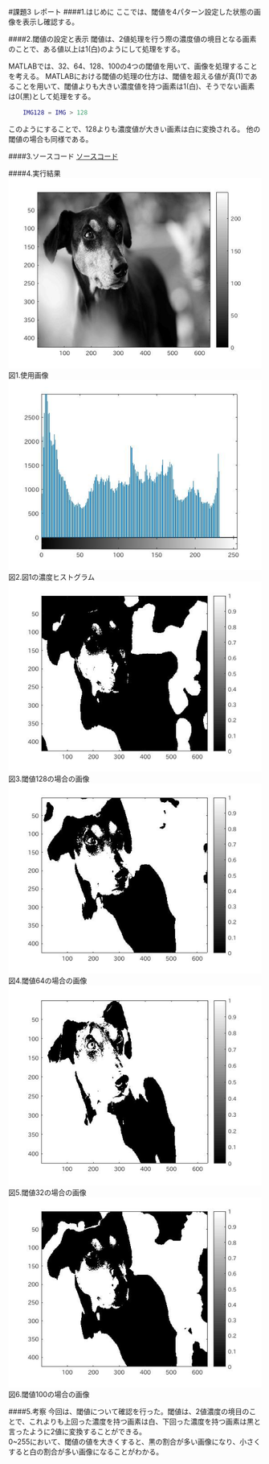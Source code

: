#課題3 レポート
####1.はじめに
ここでは、閾値を4パターン設定した状態の画像を表示し確認する。

####2.閾値の設定と表示
閾値は、2値処理を行う際の濃度値の境目となる画素のことで、ある値以上は1(白)のようにして処理をする。

MATLABでは、32、64、128、100の4つの閾値を用いて、画像を処理することを考える。
MATLABにおける閾値の処理の仕方は、閾値を超える値が真(1)であることを用いて、閾値よりも大きい濃度値を持つ画素は1(白)、そうでない画素は0(黒)として処理をする。

```matlab
	IMG128 = IMG > 128
```

このようにすることで、128よりも濃度値が大きい画素は白に変換される。
他の閾値の場合も同様である。

####3.ソースコード
[ソースコード](../Program/Program3.m)

####4.実行結果
<img src="./Report_Picture_03/doggray.jpg" alt="">  
図1.使用画像  
<img src="./Report_Picture_03/doggrayhist.jpg" alt="">  
図2.図1の濃度ヒストグラム  
<img src="./Report_Picture_03/doggrayhist128.jpg" alt="">  
図3.閾値128の場合の画像  
<img src="./Report_Picture_03/doggrayhist64.jpg" alt="">  
図4.閾値64の場合の画像  
<img src="./Report_Picture_03/doggrayhist32.jpg" alt="">  
図5.閾値32の場合の画像  
<img src="./Report_Picture_03/doggrayhist100.jpg" alt="">  
図6.閾値100の場合の画像  

####5.考察
今回は、閾値について確認を行った。閾値は、2値濃度の境目のことで、これよりも上回った濃度を持つ画素は白、下回った濃度を持つ画素は黒と言ったように2値に変換することができる。  
0~255において、閾値の値を大きくすると、黒の割合が多い画像になり、小さくすると白の割合が多い画像になることがわかる。